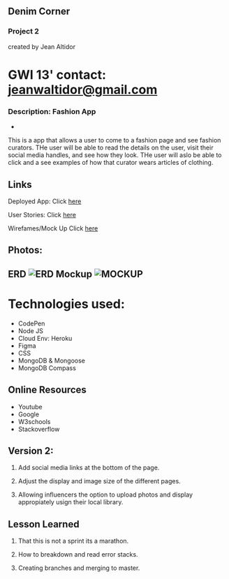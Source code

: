 ## Denim Corner

### Project 2

created by Jean Altidor

# GWI 13' contact: jeanwaltidor@gmail.com


### Description: Fashion App
-
This is a app that allows a user to come to a fashion page and see fashion curators. THe user will be able to read the details on the user, visit their social media handles, and see how they look. THe user will aslo be able to click and a see examples of how that curator wears articles of clothing. 

Links 
-
Deployed App: Click [here](https://sneakersproject2.herokuapp.com/users/)

User Stories: Click [here](https://trello.com/b/QpnchcJq/project-2)

Wirefames/Mock Up Click [here](https://www.figma.com/file/RSmnUoWVBymxQ9hDuvzSbK6Q/Project-2?node-id=7%3A0)


Photos:
-
ERD
![ERD](https://i.imgur.com/dmmNrjD.jpg)
Mockup
![MOCKUP](https://i.imgur.com/qrwRUnp.jpg)
-
# Technologies used:


* CodePen
* Node JS 
* Cloud Env: Heroku 
* Figma 
* CSS
* MongoDB & Mongoose
* MongoDB Compass

 
Online Resources
-
* Youtube
*  Google
*  W3schools
*  Stackoverflow 



Version 2: 
-

1. Add social media links at the bottom of  the page.

2. Adjust the display and image size of the different pages.

3. Allowing influencers the option to upload photos and display appropiately usign their local library.





Lesson Learned
-

1. That this is not a sprint its a marathon.

2.  How to breakdown and read error stacks.

3. Creating branches and merging to master.



